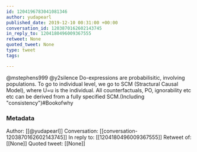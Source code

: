 ```yaml
---
id: 1204196783041081346
author: yudapearl
published_date: 2019-12-10 00:31:00 +00:00
conversation_id: 1203870162602143745
in_reply_to: 1204180496009367555
retweet: None
quoted_tweet: None
type: tweet
tags:

---
```


@mstephens999 @y2silence Do-expressions are probabilisitic, involving populations. To go to individual level, we go to SCM
(Stractural Causal Model),  where U=u is the individual.
All counterfactuals, PO, ignorability etc etc can be derived from a fully specified SCM.(Including "consistency")#Bookofwhy

### Metadata

Author: [[@yudapearl]]
Conversation: [[conversation-1203870162602143745]]
In reply to: [[1204180496009367555]]
Retweet of: [[None]]
Quoted tweet: [[None]]
